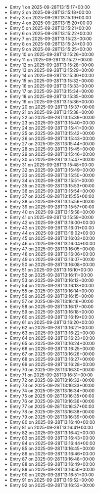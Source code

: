 - Entry 1 on 2025-09-28T13:15:17+00:00
- Entry 2 on 2025-09-28T13:15:18+00:00
- Entry 3 on 2025-09-28T13:15:19+00:00
- Entry 4 on 2025-09-28T13:15:20+00:00
- Entry 5 on 2025-09-28T13:15:21+00:00
- Entry 6 on 2025-09-28T13:15:22+00:00
- Entry 7 on 2025-09-28T13:15:23+00:00
- Entry 8 on 2025-09-28T13:15:24+00:00
- Entry 9 on 2025-09-28T13:15:25+00:00
- Entry 10 on 2025-09-28T13:15:26+00:00
- Entry 11 on 2025-09-28T13:15:27+00:00
- Entry 12 on 2025-09-28T13:15:28+00:00
- Entry 13 on 2025-09-28T13:15:29+00:00
- Entry 14 on 2025-09-28T13:15:30+00:00
- Entry 15 on 2025-09-28T13:15:32+00:00
- Entry 16 on 2025-09-28T13:15:33+00:00
- Entry 17 on 2025-09-28T13:15:34+00:00
- Entry 18 on 2025-09-28T13:15:35+00:00
- Entry 19 on 2025-09-28T13:15:36+00:00
- Entry 20 on 2025-09-28T13:15:37+00:00
- Entry 21 on 2025-09-28T13:15:38+00:00
- Entry 22 on 2025-09-28T13:15:39+00:00
- Entry 23 on 2025-09-28T13:15:40+00:00
- Entry 24 on 2025-09-28T13:15:41+00:00
- Entry 25 on 2025-09-28T13:15:42+00:00
- Entry 26 on 2025-09-28T13:15:43+00:00
- Entry 27 on 2025-09-28T13:15:44+00:00
- Entry 28 on 2025-09-28T13:15:45+00:00
- Entry 29 on 2025-09-28T13:15:46+00:00
- Entry 30 on 2025-09-28T13:15:47+00:00
- Entry 31 on 2025-09-28T13:15:48+00:00
- Entry 32 on 2025-09-28T13:15:49+00:00
- Entry 33 on 2025-09-28T13:15:50+00:00
- Entry 34 on 2025-09-28T13:15:51+00:00
- Entry 35 on 2025-09-28T13:15:53+00:00
- Entry 36 on 2025-09-28T13:15:54+00:00
- Entry 37 on 2025-09-28T13:15:55+00:00
- Entry 38 on 2025-09-28T13:15:56+00:00
- Entry 39 on 2025-09-28T13:15:57+00:00
- Entry 40 on 2025-09-28T13:15:58+00:00
- Entry 41 on 2025-09-28T13:15:59+00:00
- Entry 42 on 2025-09-28T13:16:00+00:00
- Entry 43 on 2025-09-28T13:16:01+00:00
- Entry 44 on 2025-09-28T13:16:02+00:00
- Entry 45 on 2025-09-28T13:16:03+00:00
- Entry 46 on 2025-09-28T13:16:04+00:00
- Entry 47 on 2025-09-28T13:16:05+00:00
- Entry 48 on 2025-09-28T13:16:06+00:00
- Entry 49 on 2025-09-28T13:16:07+00:00
- Entry 50 on 2025-09-28T13:16:08+00:00
- Entry 51 on 2025-09-28T13:16:10+00:00
- Entry 52 on 2025-09-28T13:16:11+00:00
- Entry 53 on 2025-09-28T13:16:12+00:00
- Entry 54 on 2025-09-28T13:16:13+00:00
- Entry 55 on 2025-09-28T13:16:14+00:00
- Entry 56 on 2025-09-28T13:16:15+00:00
- Entry 57 on 2025-09-28T13:16:16+00:00
- Entry 58 on 2025-09-28T13:16:17+00:00
- Entry 59 on 2025-09-28T13:16:18+00:00
- Entry 60 on 2025-09-28T13:16:19+00:00
- Entry 61 on 2025-09-28T13:16:20+00:00
- Entry 62 on 2025-09-28T13:16:21+00:00
- Entry 63 on 2025-09-28T13:16:22+00:00
- Entry 64 on 2025-09-28T13:16:23+00:00
- Entry 65 on 2025-09-28T13:16:24+00:00
- Entry 66 on 2025-09-28T13:16:25+00:00
- Entry 67 on 2025-09-28T13:16:26+00:00
- Entry 68 on 2025-09-28T13:16:27+00:00
- Entry 69 on 2025-09-28T13:16:28+00:00
- Entry 70 on 2025-09-28T13:16:30+00:00
- Entry 71 on 2025-09-28T13:16:31+00:00
- Entry 72 on 2025-09-28T13:16:32+00:00
- Entry 73 on 2025-09-28T13:16:33+00:00
- Entry 74 on 2025-09-28T13:16:34+00:00
- Entry 75 on 2025-09-28T13:16:35+00:00
- Entry 76 on 2025-09-28T13:16:36+00:00
- Entry 77 on 2025-09-28T13:16:37+00:00
- Entry 78 on 2025-09-28T13:16:38+00:00
- Entry 79 on 2025-09-28T13:16:39+00:00
- Entry 80 on 2025-09-28T13:16:40+00:00
- Entry 81 on 2025-09-28T13:16:41+00:00
- Entry 82 on 2025-09-28T13:16:42+00:00
- Entry 83 on 2025-09-28T13:16:43+00:00
- Entry 84 on 2025-09-28T13:16:44+00:00
- Entry 85 on 2025-09-28T13:16:45+00:00
- Entry 86 on 2025-09-28T13:16:46+00:00
- Entry 87 on 2025-09-28T13:16:48+00:00
- Entry 88 on 2025-09-28T13:16:49+00:00
- Entry 89 on 2025-09-28T13:16:50+00:00
- Entry 90 on 2025-09-28T13:16:51+00:00
- Entry 91 on 2025-09-28T13:16:52+00:00
- Entry 92 on 2025-09-28T13:16:53+00:00
